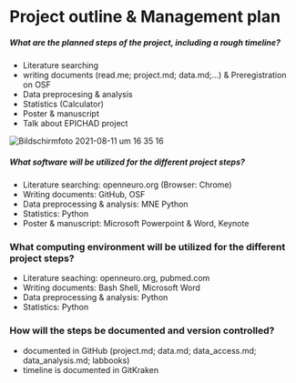 # Project outline & Management plan

##### What are the planned steps of the project, including a rough timeline?
- Literature searching 
- writing documents (read.me; project.md; data.md;...) & Preregistration on OSF
- Data preprocesing & analysis
- Statistics (Calculator)
- Poster & manuscript
- Talk about EPICHAD project

![Bildschirmfoto 2021-08-11 um 16 35 16](https://user-images.githubusercontent.com/83064474/129048979-d76e9f63-4e6c-4a0b-ab61-7cba3ab24317.png)


##### What software will be utilized for the different project steps?
- Literature searching: openneuro.org (Browser: Chrome)
- Writing documents: GitHub, OSF
- Data preprocessing & analysis: MNE Python
- Statistics: Python
- Poster & manuscript: Microsoft Powerpoint & Word, Keynote

### What computing environment will be utilized for the different project steps?
- Literature seaching: openneuro.org, pubmed.com
- Writing documents: Bash Shell, Microsoft Word
- Data preprocessing & analysis: Python
- Statistics: Python

### How will the steps be documented and version controlled?
- documented in GitHub (project.md; data.md; data_access.md; data_analysis.md; labbooks)
- timeline is documented in GitKraken 

